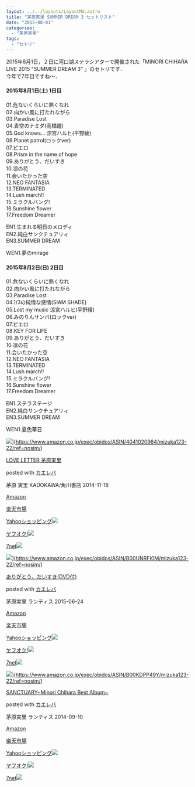 ```yaml
---
layout: ../../layouts/LayoutMd.astro
title: "茅原実里 SUMMER DREAM 3 セットリスト"
date: "2015-08-01"
categories: 
  - "茅原実里"
tags: 
  - "セトリ"
---
```


2015年8月1日，２日に河口湖ステラシアターで開催された「MINORI CHIHARA LIVE 2015 "SUMMER DREAM 3" 」のセトリです．  
今年で7年目ですね〜．

#### 2015年8月1日(土) 1日目

01.危ないくらいに熱くなれ  
02.向かい風に打たれながら  
03.Paradise Lost  
04.青空のナミダ(高橋瞳)  
05.God knows... 涼宮ハルヒ(平野綾)  
06.Planet patrol(ロックver)  
07.ピエロ  
08.Prism in the name of hope  
09.ありがとう、だいすき  
10.凛の花  
11.会いたかった空  
12.NEO FANTASIA  
13.TERMINATED  
14.Lush march!!  
15.ミラクルバング!  
16.Sunshine flower  
17.Freedom Dreamer

EN1.生まれる明日のメロディ  
EN2.純白サンクチュアリィ  
EN3.SUMMER DREAM

WEN1.夢のmirage

#### 2015年8月2日(日) 2日目

01.危ないくらいに熱くなれ  
02.向かい風に打たれながら  
03.Paradise Lost  
04.1/3の純情な感情(SIAM SHADE)  
05.Lost my music 涼宮ハルヒ(平野綾)  
06.みのりんサンバ(ロックver)  
07.ピエロ  
08.KEY FOR LIFE  
09.ありがとう、だいすき  
10.凛の花  
11.会いたかった空  
12.NEO FANTASIA  
13.TERMINATED  
14.Lush march!!  
15.ミラクルバング!  
16.Sunshine flower  
17.Freedom Dreamer

EN1.ステラステージ  
EN2.純白サンクチュアリィ  
EN3.SUMMER DREAM

WEN1.夏色華日

![](/archive/images/61sMRI6bGYL._SL160_.jpg)](https://www.amazon.co.jp/exec/obidos/ASIN/4041020964/mizuka123-22/ref=nosim/)

[LOVE LETTER 茅原実里](https://www.amazon.co.jp/exec/obidos/ASIN/4041020964/mizuka123-22/ref=nosim/)

posted with [カエレバ](http://kaereba.com)

茅原 実里 KADOKAWA/角川書店 2014-11-18

[Amazon](http://www.amazon.co.jp/gp/search?keywords=LOVE%20LETTER%20%8A%9D%8C%B4%8E%C0%97%A2&__mk_ja_JP=%83J%83%5E%83J%83i&tag=mizuka123-22)

[楽天市場](http://hb.afl.rakuten.co.jp/hgc/032b53ee.4b34c5ee.0f4a541e.f440145e/?pc=http%3A%2F%2Fsearch.rakuten.co.jp%2Fsearch%2Fmall%2FLOVE%2520LETTER%2520%25E8%258C%2585%25E5%258E%259F%25E5%25AE%259F%25E9%2587%258C%2F-%2Ff.1-p.1-s.1-sf.0-st.A-v.2%3Fx%3D0%26scid%3Daf_ich_link_urltxt%26m%3Dhttp%3A%2F%2Fm.rakuten.co.jp%2F)

[Yahooショッピング![](//ad.jp.ap.valuecommerce.com/servlet/gifbanner?sid=3066752&pid=881990642)](//ck.jp.ap.valuecommerce.com/servlet/referral?sid=3066752&pid=881990642&vc_url=http%3A%2F%2Fsearch.shopping.yahoo.co.jp%2Fsearch%3Fp%3DLOVE%2520LETTER%2520%25E8%258C%2585%25E5%258E%259F%25E5%25AE%259F%25E9%2587%258C)

[ヤフオク!![](//ad.jp.ap.valuecommerce.com/servlet/gifbanner?sid=3066752&pid=881990645)](//ck.jp.ap.valuecommerce.com/servlet/referral?sid=3066752&pid=881990645&vc_url=http%3A%2F%2Fauctions.search.yahoo.co.jp%2Fsearch%3Fvo%3D%26ve%3D%26auccat%3D0%26aucminprice%3D%26aucmaxprice%3D%26aucmin_bidorbuy_price%3D%26aucmax_bidorbuy_price%3D%26loc_cd%3D0%26abatch%3D0%26istatus%3D0%26filtered%3D1%26ei%3DUTF-8%26tab_ex%3Dcommerce%26va%3DLOVE%2520LETTER%2520%25E8%258C%2585%25E5%258E%259F%25E5%25AE%259F%25E9%2587%258C)

[7net![](http://atq.ad.valuecommerce.com/servlet/atq/gifbanner?sid=3066752&pid=881990643)](//ck.jp.ap.valuecommerce.com/servlet/referral?sid=3066752&pid=881990643&vc_url=http%3A%2F%2Fwww.7netshopping.jp%2Fall%2Fsearch_result%2F-%2Fbprice%2Foff%2Fsort%2F0%2Fkword_in%2FLOVE%2520LETTER%2520%25E8%258C%2585%25E5%258E%259F%25E5%25AE%259F%25E9%2587%258C%2FallGoods%2Fon%2Fsubmit.x%2F30%2Fdisp_result%2F1%2Fsubmit.y%2F9%2Fprvlg%2Foff%2Fnobuy%2Fon%2FsetProduct%2Foff%2Foop%2Fon%2Fctgy%2Fall%2FfromKeywordSearch%2Ftrue)

![](/archive/images/51ixSVQIZUL._SL160_.jpg)](https://www.amazon.co.jp/exec/obidos/ASIN/B00UNRFI0M/mizuka123-22/ref=nosim/)

[ありがとう、だいすき(DVD付)](https://www.amazon.co.jp/exec/obidos/ASIN/B00UNRFI0M/mizuka123-22/ref=nosim/)

posted with [カエレバ](http://kaereba.com)

茅原実里 ランティス 2015-06-24

[Amazon](http://www.amazon.co.jp/gp/search?keywords=%82%A0%82%E8%82%AA%82%C6%82%A4%81A%82%BE%82%A2%82%B7%82%AB%28DVD%95t%29&__mk_ja_JP=%83J%83%5E%83J%83i&tag=mizuka123-22)

[楽天市場](http://hb.afl.rakuten.co.jp/hgc/032b53ee.4b34c5ee.0f4a541e.f440145e/?pc=http%3A%2F%2Fsearch.rakuten.co.jp%2Fsearch%2Fmall%2F%25E3%2581%2582%25E3%2582%258A%25E3%2581%258C%25E3%2581%25A8%25E3%2581%2586%25E3%2580%2581%25E3%2581%25A0%25E3%2581%2584%25E3%2581%2599%25E3%2581%258D%2528DVD%25E4%25BB%2598%2529%2F-%2Ff.1-p.1-s.1-sf.0-st.A-v.2%3Fx%3D0%26scid%3Daf_ich_link_urltxt%26m%3Dhttp%3A%2F%2Fm.rakuten.co.jp%2F)

[Yahooショッピング![](//ad.jp.ap.valuecommerce.com/servlet/gifbanner?sid=3066752&pid=881990642)](//ck.jp.ap.valuecommerce.com/servlet/referral?sid=3066752&pid=881990642&vc_url=http%3A%2F%2Fsearch.shopping.yahoo.co.jp%2Fsearch%3Fp%3D%25E3%2581%2582%25E3%2582%258A%25E3%2581%258C%25E3%2581%25A8%25E3%2581%2586%25E3%2580%2581%25E3%2581%25A0%25E3%2581%2584%25E3%2581%2599%25E3%2581%258D%2528DVD%25E4%25BB%2598%2529)

[ヤフオク!![](//ad.jp.ap.valuecommerce.com/servlet/gifbanner?sid=3066752&pid=881990645)](//ck.jp.ap.valuecommerce.com/servlet/referral?sid=3066752&pid=881990645&vc_url=http%3A%2F%2Fauctions.search.yahoo.co.jp%2Fsearch%3Fvo%3D%26ve%3D%26auccat%3D0%26aucminprice%3D%26aucmaxprice%3D%26aucmin_bidorbuy_price%3D%26aucmax_bidorbuy_price%3D%26loc_cd%3D0%26abatch%3D0%26istatus%3D0%26filtered%3D1%26ei%3DUTF-8%26tab_ex%3Dcommerce%26va%3D%25E3%2581%2582%25E3%2582%258A%25E3%2581%258C%25E3%2581%25A8%25E3%2581%2586%25E3%2580%2581%25E3%2581%25A0%25E3%2581%2584%25E3%2581%2599%25E3%2581%258D%2528DVD%25E4%25BB%2598%2529)

[7net![](http://atq.ad.valuecommerce.com/servlet/atq/gifbanner?sid=3066752&pid=881990643)](//ck.jp.ap.valuecommerce.com/servlet/referral?sid=3066752&pid=881990643&vc_url=http%3A%2F%2Fwww.7netshopping.jp%2Fall%2Fsearch_result%2F-%2Fbprice%2Foff%2Fsort%2F0%2Fkword_in%2F%25E3%2581%2582%25E3%2582%258A%25E3%2581%258C%25E3%2581%25A8%25E3%2581%2586%25E3%2580%2581%25E3%2581%25A0%25E3%2581%2584%25E3%2581%2599%25E3%2581%258D%2528DVD%25E4%25BB%2598%2529%2FallGoods%2Fon%2Fsubmit.x%2F30%2Fdisp_result%2F1%2Fsubmit.y%2F9%2Fprvlg%2Foff%2Fnobuy%2Fon%2FsetProduct%2Foff%2Foop%2Fon%2Fctgy%2Fall%2FfromKeywordSearch%2Ftrue)

![](/archive/images/51ygntU7ThL._SL160_.jpg)](https://www.amazon.co.jp/exec/obidos/ASIN/B00KDPP49Y/mizuka123-22/ref=nosim/)

[SANCTUARY~Minori Chihara Best Album~](https://www.amazon.co.jp/exec/obidos/ASIN/B00KDPP49Y/mizuka123-22/ref=nosim/)

posted with [カエレバ](http://kaereba.com)

茅原実里 ランティス 2014-09-10

[Amazon](http://www.amazon.co.jp/gp/search?keywords=SANCTUARY~Minori%20Chihara%20Best%20Album~&__mk_ja_JP=%83J%83%5E%83J%83i&tag=mizuka123-22)

[楽天市場](http://hb.afl.rakuten.co.jp/hgc/032b53ee.4b34c5ee.0f4a541e.f440145e/?pc=http%3A%2F%2Fsearch.rakuten.co.jp%2Fsearch%2Fmall%2FSANCTUARY~Minori%2520Chihara%2520Best%2520Album~%2F-%2Ff.1-p.1-s.1-sf.0-st.A-v.2%3Fx%3D0%26scid%3Daf_ich_link_urltxt%26m%3Dhttp%3A%2F%2Fm.rakuten.co.jp%2F)

[Yahooショッピング![](//ad.jp.ap.valuecommerce.com/servlet/gifbanner?sid=3066752&pid=881990642)](//ck.jp.ap.valuecommerce.com/servlet/referral?sid=3066752&pid=881990642&vc_url=http%3A%2F%2Fsearch.shopping.yahoo.co.jp%2Fsearch%3Fp%3DSANCTUARY~Minori%2520Chihara%2520Best%2520Album~)

[ヤフオク!![](//ad.jp.ap.valuecommerce.com/servlet/gifbanner?sid=3066752&pid=881990645)](//ck.jp.ap.valuecommerce.com/servlet/referral?sid=3066752&pid=881990645&vc_url=http%3A%2F%2Fauctions.search.yahoo.co.jp%2Fsearch%3Fvo%3D%26ve%3D%26auccat%3D0%26aucminprice%3D%26aucmaxprice%3D%26aucmin_bidorbuy_price%3D%26aucmax_bidorbuy_price%3D%26loc_cd%3D0%26abatch%3D0%26istatus%3D0%26filtered%3D1%26ei%3DUTF-8%26tab_ex%3Dcommerce%26va%3DSANCTUARY~Minori%2520Chihara%2520Best%2520Album~)

[7net![](http://atq.ad.valuecommerce.com/servlet/atq/gifbanner?sid=3066752&pid=881990643)](//ck.jp.ap.valuecommerce.com/servlet/referral?sid=3066752&pid=881990643&vc_url=http%3A%2F%2Fwww.7netshopping.jp%2Fall%2Fsearch_result%2F-%2Fbprice%2Foff%2Fsort%2F0%2Fkword_in%2FSANCTUARY~Minori%2520Chihara%2520Best%2520Album~%2FallGoods%2Fon%2Fsubmit.x%2F30%2Fdisp_result%2F1%2Fsubmit.y%2F9%2Fprvlg%2Foff%2Fnobuy%2Fon%2FsetProduct%2Foff%2Foop%2Fon%2Fctgy%2Fall%2FfromKeywordSearch%2Ftrue)
